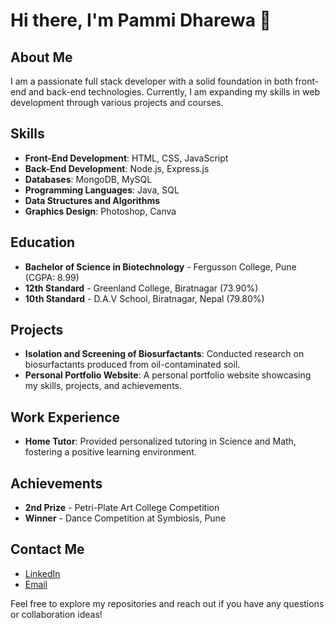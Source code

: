 # Hi there, I'm Pammi Dharewa 👋

## About Me
I am a passionate full stack developer with a solid foundation in both front-end and back-end technologies. Currently, I am expanding my skills in web development through various projects and courses.

## Skills
- **Front-End Development**: HTML, CSS, JavaScript
- **Back-End Development**: Node.js, Express.js
- **Databases**: MongoDB, MySQL
- **Programming Languages**: Java, SQL
- **Data Structures and Algorithms**
- **Graphics Design**: Photoshop, Canva

## Education
- **Bachelor of Science in Biotechnology** - Fergusson College, Pune (CGPA: 8.99)
- **12th Standard** - Greenland College, Biratnagar (73.90%)
- **10th Standard** - D.A.V School, Biratnagar, Nepal (79.80%)

## Projects
- **Isolation and Screening of Biosurfactants**: Conducted research on biosurfactants produced from oil-contaminated soil.
- **Personal Portfolio Website**: A personal portfolio website showcasing my skills, projects, and achievements.

## Work Experience
- **Home Tutor**: Provided personalized tutoring in Science and Math, fostering a positive learning environment.

## Achievements
- **2nd Prize** - Petri-Plate Art College Competition
- **Winner** - Dance Competition at Symbiosis, Pune

## Contact Me
- [LinkedIn](https://www.linkedin.com/in/pammi-dharewa-08008a1a8)
- [Email](mailto:dharewapammi@gmail.com)

Feel free to explore my repositories and reach out if you have any questions or collaboration ideas!
